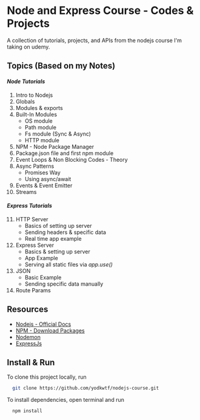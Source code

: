 # Node and Express Course - Codes & Projects

A collection of tutorials, projects, and APIs from the nodejs course I'm taking on udemy.

## Topics (Based on my Notes)

#### _Node Tutorials_

1. Intro to Nodejs
2. Globals
3. Modules & exports
4. Built-In Modules
   - OS module
   - Path module
   - Fs module (Sync & Async)
   - HTTP module
5. NPM - Node Package Manager
6. Package.json file and first npm module
7. Event Loops & Non Blocking Codes - Theory
8. Async Patterns
   - Promises Way
   - Using async/await
9. Events & Event Emitter
10. Streams

#### _Express Tutorials_

11. HTTP Server
    - Basics of setting up server
    - Sending headers & specific data
    - Real time app example
12. Express Server
    - Basics & setting up server
    - App Example
    - Serving all static files via _app.use()_
13. JSON
    - Basic Example
    - Sending specific data manually
14. Route Params

## Resources

- [Nodejs - Official Docs](https://nodejs.org/en/)
- [NPM - Download Packages](https://www.npmjs.com/)
- [Nodemon](https://www.npmjs.com/package/nodemon)
- [ExpressJs](https://www.npmjs.com/package/express)

## Install & Run

To clone this project locally, run

```bash
  git clone https://github.com/yodkwtf/nodejs-course.git
```

To install dependencies, open terminal and run

```bash
  npm install
```
